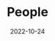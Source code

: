 ---
title: People
date: 2022-10-24

type: landing

sections:
  - block: people
    content:
      title: Meet the Team
      # Choose which groups/teams of users to display.
      #   Edit `user_groups` in each user's profile to add them to one or more of these groups.
      user_groups:
          - Principal Investigators
          - Researchers
          - Grad Students
          - Phd Students
          - Master Students
          - Administration
          - Visitors
          - Alumni
      sort_by: Params.grad
      sort_ascending: false
    design:
      show_interests: false
      show_role: false
      show_social: true
---